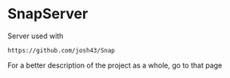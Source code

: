 # SnapServer
 
Server used with
```
https://github.com/josh43/Snap
```
For a better description of the project as a whole, go to that page
